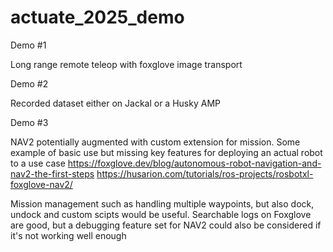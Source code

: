 # actuate_2025_demo

Demo #1

Long range remote teleop with foxglove image transport

Demo #2

Recorded dataset either on Jackal or a Husky AMP

Demo #3

NAV2 potentially augmented with custom extension for mission. Some example of basic use but missing key features for deploying an actual robot to a use case
https://foxglove.dev/blog/autonomous-robot-navigation-and-nav2-the-first-steps
https://husarion.com/tutorials/ros-projects/rosbotxl-foxglove-nav2/

Mission management such as handling multiple waypoints, but also dock, undock and custom scipts would be useful. Searchable logs on Foxglove are good, but a debugging feature set for NAV2 could also be considered if it's not working well enough
